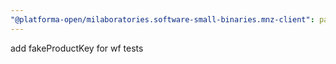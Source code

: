 ```yaml
---
"@platforma-open/milaboratories.software-small-binaries.mnz-client": patch
---
```


add fakeProductKey for wf tests
